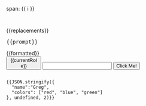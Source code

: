 
<span v-for="i in 3"> span: {{ i }} </span>

```typescript

```

```typescript

```

<RedDiv>
{{replacements}}
<pre>{{prompt}}</pre>
{{formatted}}
</RedDiv>

<div class="flex">
  <button style="width:7em" @click="changeRole">{{currentRole}}</button>
  <input ref="inputField" v-model="inputFieldValue" />
  <button @click="addToPrompt">Click Me!</button>
</div>

<code class="language-typescript line-numbers-mode">
<pre contenteditable @blur="onDataEditBlur" :class="{'json-invalid': !dataFieldValid}" class="language-typescript line-numbers-mode" data-ext="ts">
{{JSON.stringify({
  "name":"Greg",
  "colors": ["red", "blue", "green"]
}, undefined, 2)}}
</pre>
</code>


<script setup>
import { h, ref, reactive, watchEffect } from 'vue'

import {createChatPrompt}  from "../../../../../build/src/prompt/_functions"

const RedDiv = (_, ctx) => h(
  'div',
  {
    class: 'red-div',
  },
  ctx.slots.default()
)
const inputField = ref(null)
const inputFieldValue = ref("")


const dataField = ref(null)
const dataFieldValue = ref("")
const dataFieldValid = ref(true)

const currentRole = ref("system")

const formatted = ref("")
const prompt = reactive(createChatPrompt("hi {{Name}}") )
const messages = reactive(prompt.messages)
let replacements = ref({})

const json = ref("");
 
function changeRole(){
  const roles = ["system", "assistant", "user"]
  const current = roles.indexOf(currentRole.value);
  if(current + 1 < roles.length){
    currentRole.value = roles[current + 1]
  }else{
    currentRole.value = "system"
  }
}

function addToPrompt(){
 const role = currentRole.value;
 prompt.addToPrompt(inputFieldValue.value,role )
 inputFieldValue.value = "";
}

function onDataEditBlur(fff){
  try{
    const res = JSON.parse(fff.target.innerText)
    fff.target.innerText = JSON.stringify(res, undefined, 2);
    replacements.value = res
    dataFieldValid.value = true;
  }catch(e){
    console.log(e)
    replacements.value = {};
    dataFieldValid.value = false;
  }

}

watchEffect(() => {
  if(messages.length && replacements.value && Object.keys(replacements.value)){
  console.log(replacements, inputField.value)
    formatted.value = prompt.format(replacements.value)
  }else{
    formatted.value = ""
  }

})

</script>

<style>
.json-invalid {
  border:1px solid red;
}
  </style>
